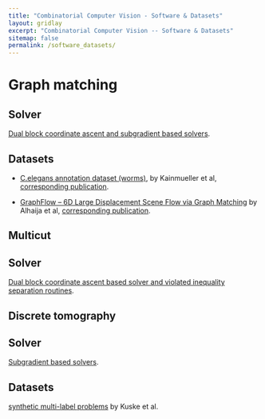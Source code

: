 ```yaml
---
title: "Combinatorial Computer Vision - Software & Datasets"
layout: gridlay
excerpt: "Combinatorial Computer Vision -- Software & Datasets"
sitemap: false
permalink: /software_datasets/
---
```




# Graph matching

## Solver

[Dual block coordinate ascent and subgradient based solvers](https://github.com/pawelswoboda/LP_MP-QAP).

## Datasets

* [C.elegans annotation dataset (worms)](https://datarep.app.ist.ac.at/57/1/wormMatchingProblems.zip), 
by Kainmueller et al, [corresponding publication](http://dx.doi.org/10.1007/978-3-319-10404-1_11).

* [GraphFlow – 6D Large Displacement Scene Flow via Graph Matching](https://datarep.app.ist.ac.at/id/eprint/82) by Alhaija et al, [corresponding publication](https://link.springer.com/chapter/10.1007/978-3-319-24947-6_23).


## Multicut

## Solver

[Dual block coordinate ascent based solver and violated inequality separation routines](https://github.com/pawelswoboda/LP_MP-Cut).


## Discrete tomography

## Solver

[Subgradient based solvers](https://github.com/pawelswoboda/LP_MP-Discrete-tomography).

## Datasets

[synthetic multi-label problems](https://datarep.app.ist.ac.at/46/1/discrete_tomography_synthetic.zip)
by Kuske et al.

